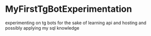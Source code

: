 # MyFirstTgBotExperimentation
experimenting on tg bots for the sake of learning api and hosting and possibly applying my sql knowledge 

